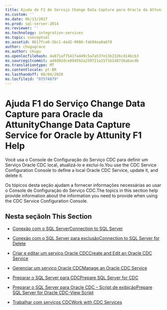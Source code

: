 ```yaml
---
title: Ajuda de F1 do Serviço Change Data Capture para Oracle da Attunity | Microsoft Docs
ms.custom: ''
ms.date: 06/13/2017
ms.prod: sql-server-2014
ms.reviewer: ''
ms.technology: integration-services
ms.topic: conceptual
ms.assetid: 0617fca6-1bc1-4ad2-9986-fab94ea0a6f0
author: chugugrace
ms.author: chugu
ms.openlocfilehash: 4a871af7541fa449c5a7a537e13b2326cd14bcb3
ms.sourcegitcommit: ad4d92dce894592a259721a1571b1d8736abacdb
ms.translationtype: MT
ms.contentlocale: pt-BR
ms.lasthandoff: 08/04/2020
ms.locfileid: "87574879"
---
```

# <a name="change-data-capture-service-for-oracle-by-attunity-f1-help"></a><span data-ttu-id="8ff25-102">Ajuda F1 do Serviço Change Data Capture para Oracle da Attunity</span><span class="sxs-lookup"><span data-stu-id="8ff25-102">Change Data Capture Service for Oracle by Attunity F1 Help</span></span>
  <span data-ttu-id="8ff25-103">Você usa o Console de Configuração do Serviço CDC para definir um Serviço Oracle CDC local, atualizá-lo e excluí-lo.</span><span class="sxs-lookup"><span data-stu-id="8ff25-103">You use the CDC Service Configuration Console to define a local Oracle CDC Service, update it, and delete it.</span></span>  
  
 <span data-ttu-id="8ff25-104">Os tópicos desta seção ajudam a fornecer informações necessárias ao usar o Console de Configuração do Serviço CDC.</span><span class="sxs-lookup"><span data-stu-id="8ff25-104">The topics in this section help provide information about the information you need to provide when using the CDC Service Configuration Console.</span></span>  
  
## <a name="in-this-section"></a><span data-ttu-id="8ff25-105">Nesta seção</span><span class="sxs-lookup"><span data-stu-id="8ff25-105">In This Section</span></span>  
  
-   [<span data-ttu-id="8ff25-106">Conexão com o SQL Server</span><span class="sxs-lookup"><span data-stu-id="8ff25-106">Connection to SQL Server</span></span>](connection-to-sql-server.md)  
  
-   [<span data-ttu-id="8ff25-107">Conexão com o SQL Server para exclusão</span><span class="sxs-lookup"><span data-stu-id="8ff25-107">Connection to SQL Server for Delete</span></span>](connection-to-sql-server-for-delete.md)  
  
-   [<span data-ttu-id="8ff25-108">Criar e editar um serviço Oracle CDC</span><span class="sxs-lookup"><span data-stu-id="8ff25-108">Create and Edit an Oracle CDC Service</span></span>](create-and-edit-an-oracle-cdc-service.md)  
  
-   [<span data-ttu-id="8ff25-109">Gerenciar um serviço Oracle CDC</span><span class="sxs-lookup"><span data-stu-id="8ff25-109">Manage an Oracle CDC Service</span></span>](manage-an-oracle-cdc-service.md)  
  
-   [<span data-ttu-id="8ff25-110">Preparar o SQL Server para CDC</span><span class="sxs-lookup"><span data-stu-id="8ff25-110">Prepare SQL Server for CDC</span></span>](prepare-sql-server-for-cdc.md)  
  
-   [<span data-ttu-id="8ff25-111">Preparar o SQL Server para Oracle CDC – Script de exibição</span><span class="sxs-lookup"><span data-stu-id="8ff25-111">Prepare SQL Server for Oracle CDC-View Script</span></span>](prepare-sql-server-for-oracle-cdc-view-script.md)  
  
-   [<span data-ttu-id="8ff25-112">Trabalhar com serviços CDC</span><span class="sxs-lookup"><span data-stu-id="8ff25-112">Work with CDC Services</span></span>](work-with-cdc-services.md)  
  
  
